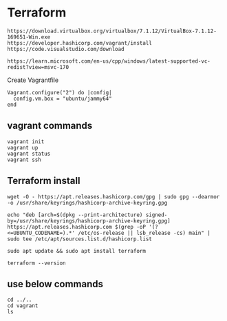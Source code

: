 # Terraform 

```
https://download.virtualbox.org/virtualbox/7.1.12/VirtualBox-7.1.12-169651-Win.exe
https://developer.hashicorp.com/vagrant/install
https://code.visualstudio.com/download
```


```
https://learn.microsoft.com/en-us/cpp/windows/latest-supported-vc-redist?view=msvc-170
```


Create Vagrantfile

```
Vagrant.configure("2") do |config|
  config.vm.box = "ubuntu/jammy64"
end
```

## vagrant commands
```
vagrant init
vagrant up
vagrant status
vagrant ssh
```

## Terraform install
```
wget -O - https://apt.releases.hashicorp.com/gpg | sudo gpg --dearmor -o /usr/share/keyrings/hashicorp-archive-keyring.gpg
```
```
echo "deb [arch=$(dpkg --print-architecture) signed-by=/usr/share/keyrings/hashicorp-archive-keyring.gpg] https://apt.releases.hashicorp.com $(grep -oP '(?<=UBUNTU_CODENAME=).*' /etc/os-release || lsb_release -cs) main" | sudo tee /etc/apt/sources.list.d/hashicorp.list
```
```
sudo apt update && sudo apt install terraform
```
```
terraform --version
```

## use below commands

```
cd ../..
cd vagrant
ls
```
